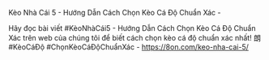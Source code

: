 Kèo Nhà Cái 5 - Hướng Dẫn Cách Chọn Kèo Cá Độ Chuẩn Xác - 

Hãy đọc bài viết #KèoNhàCái5 - Hướng Dẫn Cách Chọn Kèo Cá Độ Chuẩn Xác trên web của chúng tôi để biết cách chọn kèo cá độ chuẩn xác nhất! 朗 #KèoCáĐộ #ChọnKèoCáĐộChuẩnXác - https://8on.com/keo-nha-cai-5/
